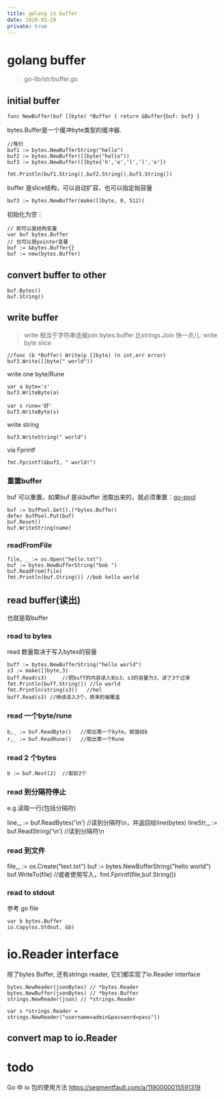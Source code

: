 ```yaml
---
title: golang io buffer
date: 2020-03-29
private: true
---
```

# golang buffer
> go-lib/str/buffer.go

## initial buffer
    func NewBuffer(buf []byte) *Buffer { return &Buffer{buf: buf} }

bytes.Buffer是一个缓冲byte类型的缓冲器. 

    //等价
    buf1 := bytes.NewBufferString("hello")
    buf2 := bytes.NewBuffer([]byte("hello"))
    buf3 := bytes.NewBuffer([]byte{'h','e','l','l','o'})

    fmt.Println(buf1.String(),buf2.String(),buf3.String())

buffer 是slice结构，可以自动扩容，也可以指定始容量

    buf3 := bytes.NewBuffer(make([]byte, 0, 512))

初始化为空：

    // 即可以是结构变量
    var buf bytes.Buffer
    // 也可以是pointer变量
    buf := &bytes.Buffer{}
    buf := new(bytes.Buffer)

## convert buffer to other
    buf.Bytes()
    buf.String()

## write buffer
> write 相当于字符串连接join bytes.buffer 比strings.Join 快一点儿:
write byte slice

    //func (b *Buffer) Write(p []byte) (n int,err error)
    buf3.Write([]byte(" world"))

write one byte/Rune

    var a byte='s'
    buf3.WriteByte(a)

    var s rune='好'
    buf3.WriteByte(s)

write string

    buf3.WriteString(" world")

via Fprintf

    fmt.Fprintf(&buf3, " world!")


### 重置buffer
buf 可以重置，如果buf 是从buffer 池取出来的，就必须重置：[go-pool](/go/go-pool)

    buf := bufPool.Get().(*bytes.Buffer)
    defer bufPool.Put(buf)
    buf.Reset()
    buf.WriteString(name)

### readFromFile

    file, _ := os.Open("hello.txt")
    buf := bytes.NewBufferString("bob ")
    buf.ReadFrom(file)
    fmt.Println(buf.String()) //bob hello world

## read buffer(读出)
也就是取buffer
### read to bytes
read 数量取决于写入bytes的容量

    buff := bytes.NewBufferString("hello world")
    s3 := make([]byte,3)
    buff.Read(s3)     //把buff的内容读入到s3，s3的容量为3，读了3个过来
    fmt.Println(buff.String()) //lo world
    fmt.Println(string(s3))   //hel
    buff.Read(s3) //继续读入3个，原来的被覆盖

### read 一个byte/rune

    b,_ := buf.ReadByte()   //取出第一个byte，赋值给b
    r,_ := buf.ReadRune()   //取出第一个Rune

### read 2 个bytes
    b := buf.Next(2)  //取前2个

### read 到分隔符停止
e.g.读取一行(包括分隔符)

   line,_ := buf.ReadBytes('\n')  //读到分隔符\n，并返回给line(bytes)
   lineStr,_ := buf.ReadString('\n')  //读到分隔符\n

### read 到文件
   file,_ := os.Create("text.txt")
   buf := bytes.NewBufferString("hello world")
   buf.WriteTo(file)
   //或者使用写入，fmt.Fprintf(file,buf.String())

### read to stdout
参考 go file

    var b bytes.Buffer
    io.Copy(os.Stdout, &b)

# io.Reader interface
除了bytes Buffer, 还有strings reader, 它们都实现了io.Reader interface

    bytes.NewReader(jsonBytes) // *bytes.Reader
    bytes.NewBuffer(jsonBytes) // *bytes.Buffer
    strings.NewReader(json) // *strings.Reader

    var s *strings.Reader = strings.NewReader("username=admin&password=pass"))

## convert map to io.Reader

# todo
Go 中 io 包的使用方法
https://segmentfault.com/a/1190000015591319
